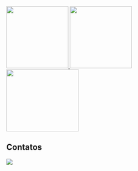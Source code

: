 <div>
  <a href="https://github.com/GustavoMartinsSantos/">
    <img height="163px" src="https://github-readme-stats.vercel.app/api?username=GustavoMartinsSantos&show_icons=true&count_private=true&theme=tokyonight">
  </a>
  <img height="163px" src="https://github-readme-stats.vercel.app/api/top-langs/?username=GustavoMartinsSantos&layout=compact&theme=tokyonight">
  <img width="190px" height="163px" src="https://user-images.githubusercontent.com/62625567/215583060-07065524-7cff-48da-9876-56efb406f06c.gif">
</div>

## Contatos
<div>
  <a href="https://br.linkedin.com/in/gustavo-martins-dos-santos-61a5461a3" target="_blank">
  <img src="https://img.shields.io/badge/-LinkedIn-%230077B5?style=for-the-badge&logo=linkedin&logoColor=white" target="_blank"></a> 
</div>
